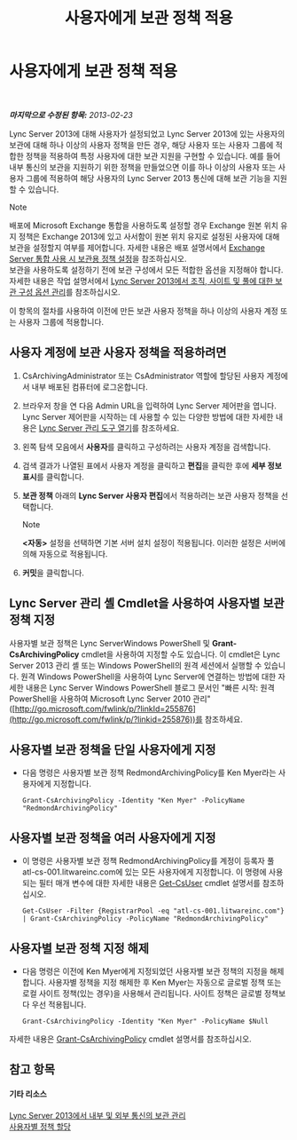﻿---
title: 사용자에게 보관 정책 적용
TOCTitle: 사용자에게 보관 정책 적용
ms:assetid: 624a7d3e-389d-403a-97e5-f7bb17023ef3
ms:mtpsurl: https://technet.microsoft.com/ko-kr/library/Gg521004(v=OCS.15)
ms:contentKeyID: 49303820
ms.date: 08/24/2015
mtps_version: v=OCS.15
ms.translationtype: HT
---

# 사용자에게 보관 정책 적용

 

_**마지막으로 수정된 항목:** 2013-02-23_

Lync Server 2013에 대해 사용자가 설정되었고 Lync Server 2013에 있는 사용자의 보관에 대해 하나 이상의 사용자 정책을 만든 경우, 해당 사용자 또는 사용자 그룹에 적합한 정책을 적용하여 특정 사용자에 대한 보관 지원을 구현할 수 있습니다. 예를 들어 내부 통신의 보관을 지원하기 위한 정책을 만들었으면 이를 하나 이상의 사용자 또는 사용자 그룹에 적용하여 해당 사용자의 Lync Server 2013 통신에 대해 보관 기능을 지원할 수 있습니다.


> [!NOTE]
> 배포에 Microsoft Exchange 통합을 사용하도록 설정할 경우 Exchange 원본 위치 유지 정책은 Exchange 2013에 있고 사서함이 원본 위치 유지로 설정된 사용자에 대해 보관을 설정할지 여부를 제어합니다. 자세한 내용은 배포 설명서에서 <A href="lync-server-2013-setting-up-policies-for-archiving-when-using-exchange-server-integration.md">Exchange Server 통합 사용 시 보관용 정책 설정</A>을 참조하십시오.<BR>보관을 사용하도록 설정하기 전에 보관 구성에서 모든 적합한 옵션을 지정해야 합니다. 자세한 내용은 작업 설명서에서 <A href="lync-server-2013-managing-archiving-configuration-options-for-your-organization-sites-and-pools.md">Lync Server 2013에서 조직, 사이트 및 풀에 대한 보관 구성 옵션 관리</A>를 참조하십시오.



이 항목의 절차를 사용하여 이전에 만든 보관 사용자 정책을 하나 이상의 사용자 계정 또는 사용자 그룹에 적용합니다.

## 사용자 계정에 보관 사용자 정책을 적용하려면

1.  CsArchivingAdministrator 또는 CsAdministrator 역할에 할당된 사용자 계정에서 내부 배포된 컴퓨터에 로그온합니다.

2.  브라우저 창을 연 다음 Admin URL을 입력하여 Lync Server 제어판을 엽니다. Lync Server 제어판을 시작하는 데 사용할 수 있는 다양한 방법에 대한 자세한 내용은 [Lync Server 관리 도구 열기](lync-server-2013-open-lync-server-administrative-tools.md)를 참조하세요.

3.  왼쪽 탐색 모음에서 **사용자**를 클릭하고 구성하려는 사용자 계정을 검색합니다.

4.  검색 결과가 나열된 표에서 사용자 계정을 클릭하고 **편집**을 클릭한 후에 **세부 정보 표시**를 클릭합니다.

5.  **보관 정책** 아래의 **Lync Server 사용자 편집**에서 적용하려는 보관 사용자 정책을 선택합니다.
    

    > [!NOTE]
    > <STRONG>&lt;자동&gt;</STRONG> 설정을 선택하면 기본 서버 설치 설정이 적용됩니다. 이러한 설정은 서버에 의해 자동으로 적용됩니다.



6.  **커밋**을 클릭합니다.

## Lync Server 관리 셸 Cmdlet을 사용하여 사용자별 보관 정책 지정

사용자별 보관 정책은 Lync ServerWindows PowerShell 및 **Grant-CsArchivingPolicy** cmdlet을 사용하여 지정할 수도 있습니다. 이 cmdlet은 Lync Server 2013 관리 셸 또는 Windows PowerShell의 원격 세션에서 실행할 수 있습니다. 원격 Windows PowerShell을 사용하여 Lync Server에 연결하는 방법에 대한 자세한 내용은 Lync Server Windows PowerShell 블로그 문서인 "빠른 시작: 원격 PowerShell을 사용하여 Microsoft Lync Server 2010 관리"([http://go.microsoft.com/fwlink/p/?linkId=255876](http://go.microsoft.com/fwlink/p/?linkid=255876))를 참조하세요.

## 사용자별 보관 정책을 단일 사용자에게 지정

  - 다음 명령은 사용자별 보관 정책 RedmondArchivingPolicy를 Ken Myer라는 사용자에게 지정합니다.
    
        Grant-CsArchivingPolicy -Identity "Ken Myer" -PolicyName "RedmondArchivingPolicy"

## 사용자별 보관 정책을 여러 사용자에게 지정

  - 이 명령은 사용자별 보관 정책 RedmondArchivingPolicy를 계정이 등록자 풀 atl-cs-001.litwareinc.com에 있는 모든 사용자에게 지정합니다. 이 명령에 사용되는 필터 매개 변수에 대한 자세한 내용은 [Get-CsUser](get-csuser.md) cmdlet 설명서를 참조하십시오.
    
        Get-CsUser -Filter {RegistrarPool -eq "atl-cs-001.litwareinc.com"} | Grant-CsArchivingPolicy -PolicyName "RedmondArchivingPolicy"

## 사용자별 보관 정책 지정 해제

  - 다음 명령은 이전에 Ken Myer에게 지정되었던 사용자별 보관 정책의 지정을 해제합니다. 사용자별 정책을 지정 해제한 후 Ken Myer는 자동으로 글로벌 정책 또는 로컬 사이트 정책(있는 경우)을 사용해서 관리됩니다. 사이트 정책은 글로벌 정책보다 우선 적용됩니다.
    
        Grant-CsArchivingPolicy -Identity "Ken Myer" -PolicyName $Null

자세한 내용은 [Grant-CsArchivingPolicy](grant-csarchivingpolicy.md) cmdlet 설명서를 참조하십시오.

## 참고 항목

#### 기타 리소스

[Lync Server 2013에서 내부 및 외부 통신의 보관 관리](lync-server-2013-managing-the-archiving-of-internal-and-external-communications.md)  
[사용자별 정책 할당](lync-server-2013-assigning-per-user-policies.md)

